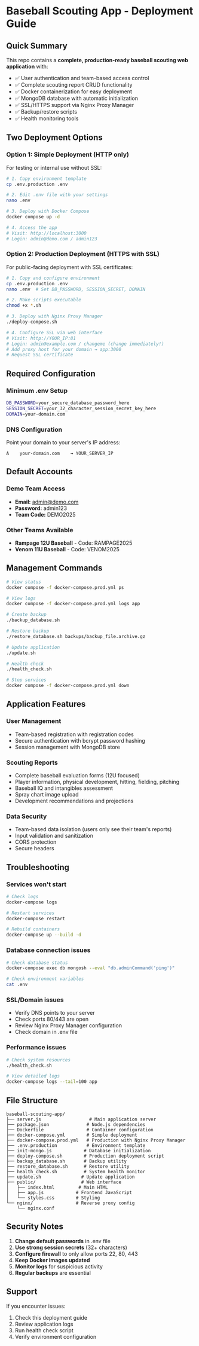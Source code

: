 # Baseball Scouting App - Deployment Guide

## Quick Summary
This repo contains a **complete, production-ready baseball scouting web application** with:
- ✅ User authentication and team-based access control
- ✅ Complete scouting report CRUD functionality  
- ✅ Docker containerization for easy deployment
- ✅ MongoDB database with automatic initialization
- ✅ SSL/HTTPS support via Nginx Proxy Manager
- ✅ Backup/restore scripts
- ✅ Health monitoring tools

## Two Deployment Options

### Option 1: Simple Deployment (HTTP only)
For testing or internal use without SSL:

```bash
# 1. Copy environment template
cp .env.production .env

# 2. Edit .env file with your settings
nano .env

# 3. Deploy with Docker Compose
docker compose up -d

# 4. Access the app
# Visit: http://localhost:3000
# Login: admin@demo.com / admin123
```

### Option 2: Production Deployment (HTTPS with SSL)
For public-facing deployment with SSL certificates:

```bash
# 1. Copy and configure environment
cp .env.production .env
nano .env  # Set DB_PASSWORD, SESSION_SECRET, DOMAIN

# 2. Make scripts executable
chmod +x *.sh

# 3. Deploy with Nginx Proxy Manager
./deploy-compose.sh

# 4. Configure SSL via web interface
# Visit: http://YOUR_IP:81
# Login: admin@example.com / changeme (change immediately!)
# Add proxy host for your domain → app:3000
# Request SSL certificate
```

## Required Configuration

### Minimum .env Setup
```bash
DB_PASSWORD=your_secure_database_password_here
SESSION_SECRET=your_32_character_session_secret_key_here
DOMAIN=your-domain.com
```

### DNS Configuration
Point your domain to your server's IP address:
```
A    your-domain.com    → YOUR_SERVER_IP
```

## Default Accounts

### Demo Team Access
- **Email:** admin@demo.com  
- **Password:** admin123
- **Team Code:** DEMO2025

### Other Teams Available
- **Rampage 12U Baseball** - Code: RAMPAGE2025
- **Venom 11U Baseball** - Code: VENOM2025

## Management Commands

```bash
# View status
docker compose -f docker-compose.prod.yml ps

# View logs  
docker compose -f docker-compose.prod.yml logs app

# Create backup
./backup_database.sh

# Restore backup
./restore_database.sh backups/backup_file.archive.gz

# Update application
./update.sh

# Health check
./health_check.sh

# Stop services
docker compose -f docker-compose.prod.yml down
```

## Application Features

### User Management
- Team-based registration with registration codes
- Secure authentication with bcrypt password hashing
- Session management with MongoDB store

### Scouting Reports
- Complete baseball evaluation forms (12U focused)
- Player information, physical development, hitting, fielding, pitching
- Baseball IQ and intangibles assessment
- Spray chart image upload
- Development recommendations and projections

### Data Security  
- Team-based data isolation (users only see their team's reports)
- Input validation and sanitization
- CORS protection
- Secure headers

## Troubleshooting

### Services won't start
```bash
# Check logs
docker-compose logs

# Restart services
docker-compose restart

# Rebuild containers
docker-compose up --build -d
```

### Database connection issues
```bash
# Check database status
docker-compose exec db mongosh --eval "db.adminCommand('ping')"

# Check environment variables
cat .env
```

### SSL/Domain issues
- Verify DNS points to your server
- Check ports 80/443 are open
- Review Nginx Proxy Manager configuration
- Check domain in .env file

### Performance issues
```bash
# Check system resources
./health_check.sh

# View detailed logs
docker-compose logs --tail=100 app
```

## File Structure

```
baseball-scouting-app/
├── server.js                  # Main application server
├── package.json              # Node.js dependencies
├── Dockerfile                # Container configuration
├── docker-compose.yml        # Simple deployment
├── docker-compose.prod.yml   # Production with Nginx Proxy Manager
├── .env.production           # Environment template
├── init-mongo.js            # Database initialization
├── deploy-compose.sh        # Production deployment script
├── backup_database.sh       # Backup utility
├── restore_database.sh      # Restore utility
├── health_check.sh          # System health monitor
├── update.sh               # Update application
├── public/                 # Web interface
│   ├── index.html         # Main HTML
│   ├── app.js            # Frontend JavaScript
│   └── styles.css        # Styling
└── nginx/                # Reverse proxy config
    └── nginx.conf
```

## Security Notes

1. **Change default passwords** in .env file
2. **Use strong session secrets** (32+ characters)  
3. **Configure firewall** to only allow ports 22, 80, 443
4. **Keep Docker images updated** 
5. **Monitor logs** for suspicious activity
6. **Regular backups** are essential

## Support

If you encounter issues:
1. Check this deployment guide
2. Review application logs
3. Run health check script
4. Verify environment configuration